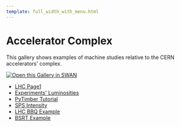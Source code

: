 ```yaml
---
template: full_width_with_menu.html
---
```


# Accelerator Complex

This gallery shows examples of machine studies relative to the CERN accelerators' complex.

[<img class="open_in_swan" data-path="accelerator_complex" alt="Open this Gallery in SWAN" src="https://swanserver.web.cern.ch/swanserver/images/badge_swan_white_150.png">][gallery_url]

* [LHC Page1](accelerator_complex/examples/LHC_Page1.ipynb)
* [Experiments' Luminosities](accelerator_complex/examples/LHC_Luminosities.ipynb)
* [PyTimber Tutorial](accelerator_complex/examples/PyTimber_Tutorial.ipynb)
* [SPS Intensity](accelerator_complex/examples/SPS_Intensity.ipynb)
* [LHC BBQ Example](accelerator_complex/examples/LHC_BBQ_Example.ipynb)
* [BSRT Example](accelerator_complex/examples/BSRTExample.ipynb)

[gallery_url]:https://cern.ch/swanserver/cgi-bin/go/?projurl=https://github.com/rdemaria/pytimber.git
